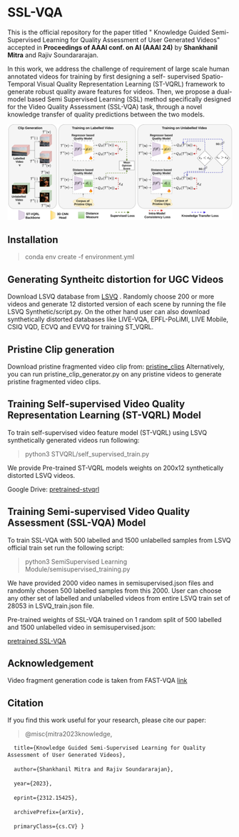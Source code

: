 # SSL-VQA
This is the official repository for the paper titled " Knowledge Guided Semi-Supervised Learning for Quality Assessment of User Generated Videos" accepted in **Proceedings of AAAI conf. on AI (AAAI 24)** by **Shankhanil Mitra** and Rajiv Soundararajan. 

In this work, we address the challenge of requirement of large scale human annotated videos for training by first designing a self- supervised Spatio-Temporal Visual Quality Representation Learning (ST-VQRL) framework to generate robust quality aware features for videos. Then, we propose a dual-model based Semi Supervised Learning (SSL) method specifically designed for the Video Quality Assessment (SSL-VQA) task, through a novel knowledge transfer of quality predictions between the two models.

![SSL-VQA](https://github.com/Shankhanil006/SSL-VQA/blob/main/sslvqa.png?raw=true)

## Installation 
>conda env create -f environment.yml

## Generating Syntheitc distortion for UGC Videos
Download LSVQ database from [LSVQ](https://github.com/baidut/PatchVQ?raw=true) . Randomly choose 200 or more videos and generate 12 distorted version of each scene by running the file LSVQ Synthetic/script.py. On the other hand user can also download synthetically distorted databases like LIVE-VQA, EPFL-PoLiMI, LIVE Mobile, CSIQ VQD, ECVQ and EVVQ for training ST_VQRL.

## Pristine Clip generation
Download pristine fragmented video clip from:
[pristine_clips](https://drive.google.com/file/d/1pCABOnY2K5STtGW3XXQsFEmJIYZElWtT/view?usp=drive_link)
Alternatively, you can run pristine_clip_generator.py on any pristine videos to generate pristine fragmented video clips.
## Training Self-supervised Video Quality Representation Learning (ST-VQRL) Model
To train self-supervised video feature model (ST-VQRL) using LSVQ synthetically generated videos run following:
>python3 STVQRL/self_supervised_train.py

We provide Pre-trained ST-VQRL models weights on 200x12 synthetically distorted LSVQ videos.

Google Drive: [pretrained-stvqrl](https://drive.google.com/file/d/1uE0QgCZAsjXrvRHP_bdC8xVu5xb4eZUa/view?usp=drive_link)

## Training Semi-supervised Video Quality Assessment (SSL-VQA) Model

To train SSL-VQA with 500 labelled and 1500 unlabelled samples from LSVQ official train set run the following script:

> python3 SemiSupervised Learning Module/semisupervised_training.py

We have provided 2000 video names in semisupervised.json files and randomly chosen 500 labelled samples from this 2000. User can choose any other set of labelled and unlabelled videos from entire LSVQ train set of 28053 in LSVQ_train.json file. 

Pre-trained weights of SSL-VQA trained on 1 random split of 500 labelled and 1500 unlabelled video in semisupervised.json:

[pretrained SSL-VQA](https://drive.google.com/file/d/1EHtMEXPpQZAu2GRxG8jgVKxeGrv9JrII/view?usp=drive_link)

## Acknowledgement 
Video fragment generation code is taken from FAST-VQA [link](https://github.com/VQAssessment/FAST-VQA-and-FasterVQA/tree/dev?tab=readme-ov-file)

## Citation
If you find this work useful for your research, please cite our paper:
> @misc{mitra2023knowledge,

      title={Knowledge Guided Semi-Supervised Learning for Quality Assessment of User Generated Videos}, 
      
      author={Shankhanil Mitra and Rajiv Soundararajan},
      
      year={2023},
      
      eprint={2312.15425},
      
      archivePrefix={arXiv},
      
      primaryClass={cs.CV} }
